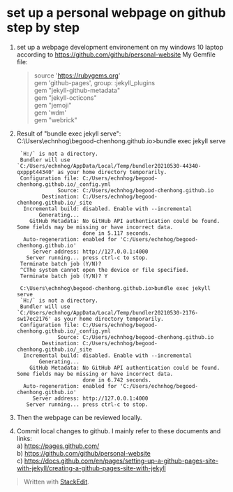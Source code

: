 # set up a personal webpage on github step by step
1) set up a webpage development environement on my windows 10 laptop according to  https://github.com/github/personal-website
My Gemfile file: <br>
	> source 'https://rubygems.org' <br>
	> gem 'github-pages', group: :jekyll_plugins<br>
	> gem "jekyll-github-metadata"<br>
	> gem "jekyll-octicons"<br>
	> gem "jemoji"<br>
	> gem 'wdm'<br>
	> gem "webrick"<br>

2) Result of "bundle exec jekyll serve": <br>
C:\Users\echnhog\begood-chenhong.github.io>bundle exec jekyll serve

	    `H:/` is not a directory.
	    Bundler will use `C:/Users/echnhog/AppData/Local/Temp/bundler20210530-44340-qxpppt44340' as your home directory temporarily.
	    Configuration file: C:/Users/echnhog/begood-chenhong.github.io/_config.yml
	                Source: C:/Users/echnhog/begood-chenhong.github.io
	           Destination: C:/Users/echnhog/begood-chenhong.github.io/_site
	     Incremental build: disabled. Enable with --incremental
	          Generating...
	       GitHub Metadata: No GitHub API authentication could be found. Some fields may be missing or have incorrect data.
	                        done in 5.117 seconds.
	     Auto-regeneration: enabled for 'C:/Users/echnhog/begood-chenhong.github.io'
	        Server address: http://127.0.0.1:4000
	      Server running... press ctrl-c to stop.
	    Terminate batch job (Y/N)?
	    ^CThe system cannot open the device or file specified.
	    Terminate batch job (Y/N)? Y

	    C:\Users\echnhog\begood-chenhong.github.io>bundle exec jekyll serve
	    `H:/` is not a directory.
	    Bundler will use `C:/Users/echnhog/AppData/Local/Temp/bundler20210530-2176-sw17ec2176' as your home directory temporarily.
	    Configuration file: C:/Users/echnhog/begood-chenhong.github.io/_config.yml
	                Source: C:/Users/echnhog/begood-chenhong.github.io
	           Destination: C:/Users/echnhog/begood-chenhong.github.io/_site
	     Incremental build: disabled. Enable with --incremental
	          Generating...
	       GitHub Metadata: No GitHub API authentication could be found. Some fields may be missing or have incorrect data.
	                        done in 6.742 seconds.
	     Auto-regeneration: enabled for 'C:/Users/echnhog/begood-chenhong.github.io'
	        Server address: http://127.0.0.1:4000
	      Server running... press ctrl-c to stop.

3) Then the webpage can be reviewed locally.

4) Commit local changes to github.
	I mainly refer to these documents and links: <br>
	a) https://pages.github.com/ <br>
	b) https://github.com/github/personal-website <br>
	c) https://docs.github.com/en/pages/setting-up-a-github-pages-site-with-jekyll/creating-a-github-pages-site-with-jekyll <br>


> Written with [StackEdit](https://stackedit.io/).
